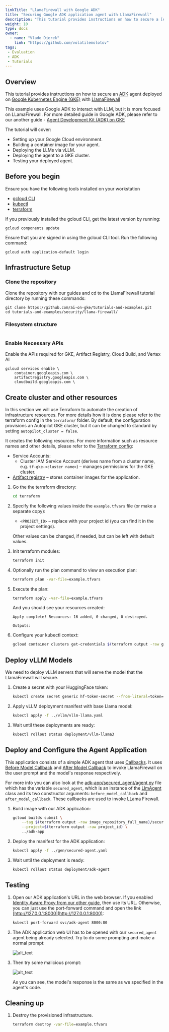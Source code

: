 ```yaml
---
linkTitle: "LlamaFirewall with Google ADK"
title: "Securing Google ADK application agent with LlamaFirewall"
description: "This tutorial provides instructions on how to secure a [ADK](https://google.github.io/adk-docs/) agent deployed on [Google Kubernetes Engine (GKE)](https://cloud.google.com/kubernetes-engine/docs/concepts/kubernetes-engine-overview) with [LlamaFirewall](https://meta-llama.github.io/PurpleLlama/LlamaFirewall/)"
weight: 10
type: docs
owner:   
  - name: "Vlado Djerek"
    link: "https://github.com/volatilemolotov"
tags:
 - Evaluation
 - ADK
 - Tutorials
---
```

## Overview

This tutorial provides instructions on how to secure an [ADK](https://google.github.io/adk-docs/) agent deployed on [Google Kubernetes Engine (GKE)](https://cloud.google.com/kubernetes-engine/docs/concepts/kubernetes-engine-overview) with [LlamaFirewall](https://meta-llama.github.io/PurpleLlama/LlamaFirewall/)

This example uses Google ADK to interact with LLM, but it is more focused on LLamaFirewall. For more detailed guide in Google ADK, please refer to our another guide - [Agent Development Kit (ADK) on GKE](/docs/agentic/adk-llama-vllm/)

The tutorial will cover:

* Setting up your Google Cloud environment.  
* Building a container image for your agent.  
* Deploying the LLMs via vLLM.  
* Deploying the agent to a GKE cluster.  
* Testing your deployed agent.

## Before you begin

Ensure you have the following tools installed on your workstation  
   * [gcloud CLI](https://cloud.google.com/sdk/docs/install)  
   * [kubectl](https://kubernetes.io/docs/tasks/tools/#kubectl)  
   * [terraform](https://developer.hashicorp.com/terraform/tutorials/aws-get-started/install-cli)

If you previously installed the gcloud CLI, get the latest version by running:

```
gcloud components update
```

Ensure that you are signed in using the gcloud CLI tool. Run the following command:

```
gcloud auth application-default login
```

## Infrastructure Setup

### Clone the repository

Clone the repository with our guides and cd to the LlamaFirewall tutorial directory by running these commands:

```
git clone https://github.com/ai-on-gke/tutorials-and-examples.git
cd tutorials-and-examples/security/llama-firewall/
```

### Filesystem structure

```
```

### Enable Necessary APIs

Enable the APIs required for GKE, Artifact Registry, Cloud Build, and Vertex AI

```
gcloud services enable \
    container.googleapis.com \
    artifactregistry.googleapis.com \
    cloudbuild.googleapis.com \
```

## Create cluster and other resources

In this section we will use Terraform to automate the creation of infrastructure resources. For more details how it is done please refer to the terraform config in the `terraform/` folder. By default, the configuration provisions an Autopilot GKE cluster, but it can be changed to standard by setting `autopilot_cluster = false`.

It creates the following resources. For more information such as resource names and other details, please refer to the [Terraform config](https://github.com/ai-on-gke/tutorials-and-examples/tree/main/security/llama-firewall/terraform):

* Service Accounts:
    - Cluster IAM Service Account (derives name from a cluster name, e.g. `tf-gke-<cluster name>`) – manages permissions for the GKE cluster.
* [Artifact registry](https://cloud.google.com/artifact-registry/docs/overview) – stores container images for the application.  
    

1. Go the the terraform directory:

    ```bash
    cd terraform
    ``` 

2. Specify the following values inside the `example.tfvars` file (or make a separate copy):  
   * `<PROJECT_ID>` – replace with your project id (you can find it in the project settings).

    Other values can be changed, if needed, but can be left with default values.

3. Init terraform modules:

    ```bash
    terraform init
    ``` 

4. Optionally run the plan command to view an execution plan:
    
    ```bash
    terraform plan -var-file=example.tfvars
    ```

5. Execute the plan:

    ```bash
    terraform apply -var-file=example.tfvars
    ```

    And you should see your resources created:

    ```
    Apply complete! Resources: 16 added, 0 changed, 0 destroyed.
    
    Outputs:
    
    ```

6. Configure your kubectl context:

    ```bash
    gcloud container clusters get-credentials $(terraform output -raw gke_cluster_name) --region $(terraform output -raw gke_cluster_location)
    ```

## Deploy vLLM Models

We need to deploy vLLM servers that will serve the model that the LlamaFirewall will secure.

1. Create a secret with your HuggingFace token:
   
   ```sh
   kubectl create secret generic hf-token-secret --from-literal=token="<YOUR_TOKEN>"
   ```



2. Apply vLLM deployment manifest with base Llama model:

   ```sh
   kubectl apply -f ../vllm/vllm-llama.yaml
   ```

3. Wait until these deployments are ready:

   ```sh
   kubectl rollout status deployment/vllm-llama3
   ```

## Deploy and Configure the Agent Application

This application consists of a simple ADK agent that uses [Callbacks](https://google.github.io/adk-docs/callbacks/). It uses [Before Model Callback](https://google.github.io/adk-docs/callbacks/types-of-callbacks/#before-model-callback) and [After Model Callback](https://google.github.io/adk-docs/callbacks/types-of-callbacks/#after-model-callback) to invoke LlamaFirewall on the user prompt and the model's response respectively. 

For more info you can also look at the [adk-app/secured_agent/agent.py](https://github.com/ai-on-gke/tutorials-and-examples/blob/main/security/llama-firewall/adk-app/llama_firewall_secured_agent/agent.py) file which has the variable `secured_agent`, which is an instance of the [LlmAgent](https://google.github.io/adk-docs/agents/llm-agents/) class and its two constructor arguments: `before_model_callback` and `after_model_callback`. These callbacks are used to invoke LLama Firewall.


1. Build image with our ADK application:
   ```sh 
   gcloud builds submit \
       --tag $(terraform output -raw image_repository_full_name)/secured-agent:latest \
       --project=$(terraform output -raw project_id) \
       ../adk-app
   ```

2. Deploy the manifest for the ADK application:

   ```sh
   kubectl apply -f ../gen/secured-agent.yaml
   ```

3. Wait until the deployment is ready:

   ```sh
   kubectl rollout status deployment/adk-agent
   ```

## Testing

1. Open our ADK application's URL in the web browser. If you enabled [Identity Aware Proxy from our other guide](/docs/tutorials/security/identity-aware-proxy/), then use its URL. Otherwise, you can just use the port-forward command and open the link [http://127.0.0.1:8000](http://127.0.0.1:8000):

   ```sh
   kubectl port-forward svc/adk-agent 8000:80
   ```

2. The ADK application web UI has to be opened with our `secured_agent` agent being already selected. Try to do some prompting and make a normal prompt:

   ![alt_text](normal-prompt.png) 

3. Then try some malicious prompt:

   ![alt_text](malicious-prompt.png)

   As you can see, the model's response is the same as we specified in the agent's code. 

## Cleaning up

1. Destroy the provisioned infrastructure.

    ```bash
    terraform destroy -var-file=example.tfvars

